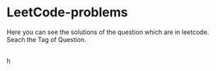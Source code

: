 # LeetCode-problems
Here you can see the solutions of the question which are in leetcode.<br>
Seach the Tag of Question.<br>
<br>




h
